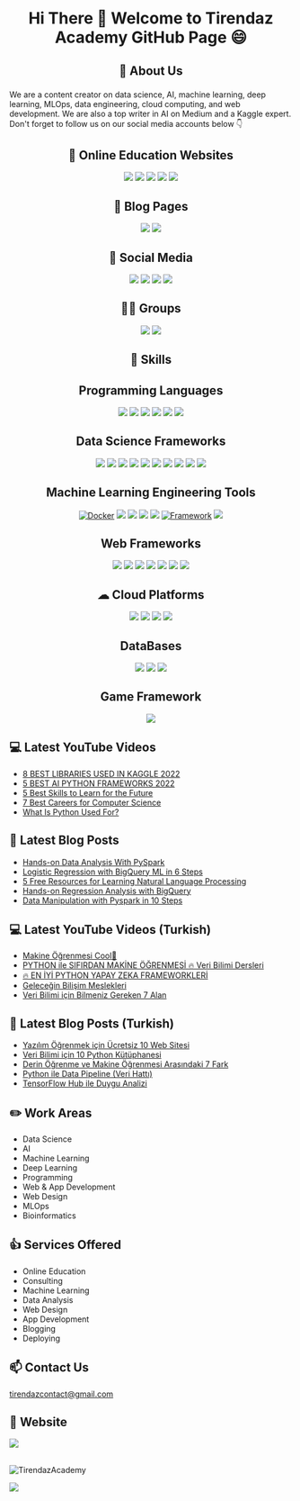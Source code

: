 # <p align="center"> Hi There 👋 Welcome to Tirendaz Academy GitHub Page 😄 </p>

## <p align="center"> 🚀 About Us </p>

We are a content creator on data science, AI, machine learning, deep learning, MLOps, data engineering, cloud computing, and web development. We are also a top writer in AI on Medium and a Kaggle expert. Don't forget to follow us on our social media accounts below 👇

<div align="center">

## 🏬 Online Education Websites

[![](https://img.shields.io/badge/YouTube-English-red?style=for-the-badge&logo=youtube&logoColor=white)](https://www.youtube.com/c/TirendazAcademy)
[![](https://img.shields.io/badge/twitter-%231DA1F2.svg?&style=for-the-badge&logo=twitter&logoColor=white)](https://www.twitter.com/TirendazAcademy)
[![](https://img.shields.io/badge/Instagram-E4405F?style=for-the-badge&logo=instagram&logoColor=white)](https://www.instagram.com/TirendazAcademy)
[![](https://img.shields.io/badge/TikTok-000000?style=for-the-badge&logo=tiktok&logoColor=white)](https://www.tiktok.com/TirendazAcademy)
[![](https://img.shields.io/badge/YouTube-Turkish-deeppink?style=for-the-badge&logo=youtube&logoColor=white)](https://www.youtube.com/c/tirendazakademi)

<!--
[![](https://img.shields.io/badge/Udemy-Education-darkgreen?style=for-the-badge)](https://www.udemy.com/user/tirendaz-akademi-2)
-->

## 📕 Blog Pages

[![](https://img.shields.io/badge/Medium-English-purple.svg?&style=for-the-badge&logo=medium&logoColor=white)](https://tirendazacademy.medium.com)
[![](https://img.shields.io/badge/Medium-Turkish-darkred.svg?&style=for-the-badge&logo=medium&logoColor=white)](https://tirendazakademi.medium.com)

## 🎉 Social Media

[![](https://img.shields.io/badge/LinkedIn-0077B5?style=for-the-badge&logo=linkedin&logoColor=white)](https://www.linkedin.com/in/tirendaz-academy/)
[![](https://img.shields.io/badge/Quora-%23B92B27.svg?&style=for-the-badge&logo=Quora&logoColor=white)](https://www.quora.com/profile/Tirendaz-Academy)
[![](https://img.shields.io/badge/Kaggle-20BEFF?style=for-the-badge&logo=Kaggle&logoColor=white)](https://www.kaggle.com/TirendazAcademy)
[![](https://img.shields.io/badge/GitHub-100000?style=for-the-badge&logo=github&logoColor=white)](https://www.github.com/TirendazAcademy)
 
## 🤜🤛 Groups
 
[![](https://aleen42.github.io/badges/src/stackoverflow.svg)](https://stackoverflow.com/users/18967083/tirendaz-academy)
[![](https://aleen42.github.io/badges/src/reddit.svg)](https://www.reddit.com/user/TirendazAcademy)
 
## 🚀 Skills

## Programming Languages
[![](https://img.shields.io/badge/Python-3776AB?style=for-the-badge&logo=python&logoColor=white)]()
[![](https://img.shields.io/badge/R-023047?style=for-the-badge&logo=r&logoColor=white)]()
[![](https://img.shields.io/badge/Julia-219ebc?style=for-the-badge&logo=julia&logoColor=black)]()
[![](https://img.shields.io/badge/C%23-239120?style=for-the-badge&logo=c-sharp&logoColor=white)]()
[![](https://img.shields.io/badge/JavaScript-F7DF1E?style=for-the-badge&logo=javascript&logoColor=black)]()
[![](https://img.shields.io/badge/Java-ED8B00?style=for-the-badge&logo=java&logoColor=white)]()

## Data Science Frameworks

[![](https://img.shields.io/badge/TensorFlow-e76f51?style=for-the-badge&logo=tensorflow&logoColor=white)]()
[![](https://img.shields.io/badge/PyTorch-fb5607.svg?style=for-the-badge&logo=pytorch&logoColor=white)]()
[![](https://img.shields.io/badge/Sklearn-31572c.svg?style=for-the-badge&logo=scikit-learn&logoColor=white)]()
[![](https://img.shields.io/badge/pyspark-d90429.svg?style=for-the-badge&logo=pyspark&logoColor=white)]()
[![](https://img.shields.io/badge/pycaret-fb8b24.svg?style=for-the-badge&logo=pycaret&logoColor=white)]()
[![](https://img.shields.io/badge/pandas-03045e?style=for-the-badge&logo=pandas&logoColor=white)]()
[![](https://img.shields.io/badge/Matplotlib-f72585?style=for-the-badge&logo=matplotlib&logoColor=white)]()
[![](https://img.shields.io/badge/seaborn-3a0ca3?style=for-the-badge&logo=seaborn&logoColor=white)]()
[![](https://img.shields.io/badge/ggplot-000814?style=for-the-badge&logo=ggplot&logoColor=white)]()
[![](https://img.shields.io/badge/caret-8ac926?style=for-the-badge&logo=caret&logoColor=white)]()

## Machine Learning Engineering Tools

[![Docker](https://img.shields.io/badge/Docker-blue?style=for-the-badge&logo=docker&logoColor=white)]()
[![](https://img.shields.io/badge/GIT-E44C30?style=for-the-badge&logo=git&logoColor=white)]()
[![](https://img.shields.io/badge/github-001219?style=for-the-badge&logo=github&logoColor=white)]()
[![](https://img.shields.io/badge/Linux-ae2012?style=for-the-badge&logo=Linux&logoColor=white)]()
[![](https://img.shields.io/badge/GNU%20Bash-4EAA25?style=for-the-badge&logo=GNU%20Bash&logoColor=white)]()
[![Framework](https://img.shields.io/badge/Streamlit-red.svg?style=for-the-badge&logo=streamlit&logoColor=white)]()
[![](https://img.shields.io/badge/bigquery-f15bb5?style=for-the-badge&logo=bigquery&logoColor=white)]()

## Web Frameworks

[![](https://img.shields.io/badge/Django-092E20?style=for-the-badge&logo=django&logoColor=white)]()
[![](https://img.shields.io/badge/Flask-000000?style=for-the-badge&logo=flask&logoColor=white)]()
[![](https://img.shields.io/badge/FastAPI-darkgreen.svg?style=for-the-badge&logo=fastapi&logoColor=white)]()
[![](https://img.shields.io/badge/HTML5-E34F26?style=for-the-badge&logo=html5&logoColor=white)]()
[![](https://img.shields.io/badge/CSS-239120?&style=for-the-badge&logo=css3&logoColor=white)]()
[![](https://img.shields.io/badge/Markdown-3c096c?style=for-the-badge&logo=markdown&logoColor=white)]()
[![](https://img.shields.io/badge/Bootstrap-7678ed?style=for-the-badge&logo=bootstrap&logoColor=white)]()

##  ☁ Cloud Platforms
 
[![](https://img.shields.io/badge/Amazon_AWS-232F3E?style=for-the-badge&logo=amazon-aws&logoColor=white)]()
[![](https://img.shields.io/badge/Google_Cloud-4285F4?style=for-the-badge&logo=google-cloud&logoColor=white)]()
[![](https://img.shields.io/badge/Microsoft_Azure-0089D6?style=for-the-badge&logo=microsoft-azure&logoColor=white)]()
[![](https://img.shields.io/badge/Databricks-FF3621?style=for-the-badge&logo=Databricks&logoColor=white)]()

## DataBases

[![](https://img.shields.io/badge/SQLite-07405E?style=for-the-badge&logo=sqlite&logoColor=white)]()
[![](https://img.shields.io/badge/MySQL-3c096c?style=for-the-badge&logo=mysql&logoColor=white)]()
[![](https://img.shields.io/badge/MongoDB-4EA94B?style=for-the-badge&logo=mongodb&logoColor=white)]()

## Game Framework

[![](https://img.shields.io/badge/Unity-100000?style=for-the-badge&logo=unity&logoColor=white)]()


<!--
## Most Used Languages 

[![](https://github-readme-stats.vercel.app/api/top-langs/?username=tirendazacademy&theme=blue-green)]()

<br />
![TirendazAcademy's GitHub stats](https://github-readme-stats.vercel.app/api?username=tirendazacademy&count_private=true&show_icons=true&theme=radical)
-->

</div>

## 💻 Latest YouTube Videos

<!-- YOUTUBE:START -->
- [8 BEST LIBRARIES USED IN KAGGLE 2022](https://www.youtube.com/watch?v=YSPw9hnfquc)
- [5 BEST AI PYTHON FRAMEWORKS 2022](https://www.youtube.com/watch?v=FsqNtUhWFlM)
- [5 Best Skills to Learn for the Future](https://www.youtube.com/watch?v=A7Svrutq97k)
- [7 Best Careers for Computer Science](https://www.youtube.com/watch?v=wCRR51Yy9qs)
- [What Is Python Used For?](https://www.youtube.com/watch?v=EAcKKhKhtWs)
<!-- YOUTUBE:END -->

## 📕 Latest Blog Posts

<!-- BLOG-POST-LIST:START -->
- [Hands-on Data Analysis With PySpark](https://heartbeat.comet.ml/hands-on-data-analysis-with-pyspark-cd565cc020d5?source=rss-b5cbb779640e------2)
- [Logistic Regression with BigQuery ML in 6 Steps](https://pub.towardsai.net/logistic-regression-with-bigquery-ml-in-6-steps-7a8ce7700ee8?source=rss-b5cbb779640e------2)
- [5 Free Resources for Learning Natural Language Processing](https://levelup.gitconnected.com/5-free-resources-for-learning-natural-language-processing-857cabbc6aa?source=rss-b5cbb779640e------2)
- [Hands-on Regression Analysis with BigQuery](https://medium.com/geekculture/hands-on-regression-analysis-with-bigquery-7925dca179ff?source=rss-b5cbb779640e------2)
- [Data Manipulation with Pyspark in 10 Steps](https://levelup.gitconnected.com/data-manipulation-with-pyspark-in-10-steps-ac9d4a0f96f9?source=rss-b5cbb779640e------2)
<!-- BLOG-POST-LIST:END -->

## 💻 Latest YouTube Videos (Turkish)

<!-- YOUTUBETR:START -->
- [Makine Öğrenmesi Cool🎉](https://www.youtube.com/watch?v=K3qCXlFA3xY)
- [PYTHON ile SIFIRDAN MAKİNE ÖĞRENMESİ 🔥 Veri Bilimi Dersleri](https://www.youtube.com/watch?v=Q7VEAt3FdAA)
- [🔥 EN İYİ PYTHON YAPAY ZEKA FRAMEWORKLERİ](https://www.youtube.com/watch?v=IPvL_MTrhTk)
- [Geleceğin Bilişim Meslekleri](https://www.youtube.com/watch?v=GsvnbBA_NiI)
- [Veri Bilimi için Bilmeniz Gereken 7 Alan](https://www.youtube.com/watch?v=qH5zs_M0rK8)
<!-- YOUTUBETR:END -->

## 📕 Latest Blog Posts (Turkish)
<!-- BLOG-POST-LIST-TR:START -->
- [Yazılım Öğrenmek için Ücretsiz 10 Web Sitesi](https://tirendazakademi.medium.com/yaz%C4%B1l%C4%B1m-%C3%B6%C4%9Frenmek-i%C3%A7in-%C3%BCcretsiz-10-web-sitesi-e077b940c6db?source=rss-e9566c9f34a3------2)
- [Veri Bilimi için 10 Python Kütüphanesi](https://tirendazakademi.medium.com/veri-bilimi-i%C3%A7in-10-python-k%C3%BCt%C3%BCphanesi-bacf0600d298?source=rss-e9566c9f34a3------2)
- [Derin Öğrenme ve Makine Öğrenmesi Arasındaki 7 Fark](https://tirendazakademi.medium.com/derin-%C3%B6%C4%9Frenme-ve-makine-%C3%B6%C4%9Frenmesi-aras%C4%B1ndaki-7-fark-acb151d5975a?source=rss-e9566c9f34a3------2)
- [Python ile Data Pipeline &lpar;Veri Hattı&rpar;](https://medium.com/devopsturkiye/python-ile-data-pipeline-veri-hatt%C4%B1-d50b851b94a7?source=rss-e9566c9f34a3------2)
- [TensorFlow Hub ile Duygu Analizi](https://tirendazakademi.medium.com/tensorflow-hub-ile-duygu-analizi-6dced48f48a6?source=rss-e9566c9f34a3------2)
<!-- BLOG-POST-LIST-TR:END -->

## ✏️ **Work Areas**

- Data Science
- AI
- Machine Learning
- Deep Learning
- Programming
- Web & App Development
- Web Design 
- MLOps
- Bioinformatics

## 👍 **Services Offered**

- Online Education
- Consulting
- Machine Learning 
- Data Analysis
- Web Design
- App Development
- Blogging
- Deploying

## 📫 Contact Us

tirendazcontact@gmail.com
<!--
[![](https://img.shields.io/badge/Gmail-D14836?style=for-the-badge&logo=gmail&logoColor=white)](tirendazcontact@gmail.com)
-->

## 🎯 Website

[![](https://img.shields.io/badge/website-000000?style=for-the-badge&logo=About.me&logoColor=white)](https://tirendazacademy.github.io)

<br />

<img src="https://komarev.com/ghpvc/?username=TirendazAcademy" alt="TirendazAcademy" /> 

[![](https://img.shields.io/github/followers/TirendazAcademy?style=social)](https://www.github.com/TirendazAcademy)  






<!--

**TirendazAcademy/TirendazAcademy** is a ✨ _special_ ✨ repository because its `README.md` (this file) appears on your GitHub profile.

![Tirendaz Academy's GitHub Stats](https://github-readme-stats.vercel.app/api?username=TirendazAcademy&show_icons=true)

Here are some ideas to get you started:

<p align="left"> </p>

- 🔭 I’m currently working on ...
- 🌱 I’m currently learning ...
- 👯 I’m looking to collaborate on ...
- 🤔 I’m looking for help with ...
- 💬 Ask me about ...
- 📫 How to reach me: ...
- 😄 Pronouns: ...
- ⚡ Fun fact: ...

-->
